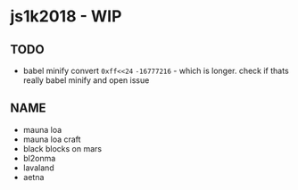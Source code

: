 # js1k2018 - WIP

## TODO

- babel minify convert `0xff<<24` `-16777216` - which is longer. check if thats really babel minify and open issue

## NAME

- mauna loa
- mauna loa craft
- black blocks on mars
- bl2onma
- lavaland
- aetna
